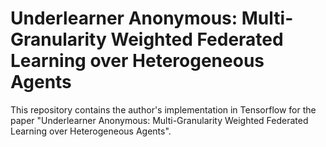 # Underlearner Anonymous: Multi-Granularity Weighted Federated Learning over Heterogeneous Agents
This repository contains the author's implementation in Tensorflow for the paper "Underlearner Anonymous: Multi-Granularity Weighted Federated Learning over Heterogeneous Agents".
